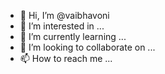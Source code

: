 - 👋 Hi, I’m @vaibhavoni
- 👀 I’m interested in ...
- 🌱 I’m currently learning ...
- 💞️ I’m looking to collaborate on ...
- 📫 How to reach me ...

<!---
vaibhavoni/vaibhavoni is a ✨ special ✨ repository because its `README.md` (this file) appears on your GitHub profile.
You can click the Preview link to take a look at your changes.
--->
